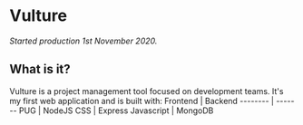 # Vulture
*Started production 1st November 2020.*

## What is it?
Vulture is a project management tool focused on development teams. It's my first web application and is built with:
Frontend | Backend
-------- | -------
PUG | NodeJS
CSS | Express
Javascript | MongoDB
